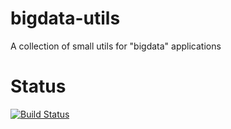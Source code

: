 # bigdata-utils
A collection of small utils for "bigdata" applications

# Status
[![Build Status](https://travis-ci.org/atezs82/bigdata-utils.svg?branch=master)](https://travis-ci.org/atezs82/bigdata-utils)

